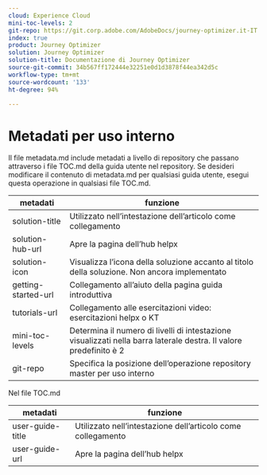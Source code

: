 ```yaml
---
cloud: Experience Cloud
mini-toc-levels: 2
git-repo: https://git.corp.adobe.com/AdobeDocs/journey-optimizer.it-IT
index: true
product: Journey Optimizer
solution: Journey Optimizer
solution-title: Documentazione di Journey Optimizer
source-git-commit: 34b567ff172444e32251e0d1d3878f44ea342d5c
workflow-type: tm+mt
source-wordcount: '133'
ht-degree: 94%

---
```



# Metadati per uso interno

Il file metadata.md include metadati a livello di repository che passano attraverso i file TOC.md della guida utente nel repository. Se desideri modificare il contenuto di metadata.md per qualsiasi guida utente, esegui questa operazione in qualsiasi file TOC.md.

| metadati | funzione |
|--- |--- |
| solution-title | Utilizzato nell’intestazione dell’articolo come collegamento |
| solution-hub-url | Apre la pagina dell’hub helpx |
| solution-icon | Visualizza l’icona della soluzione accanto al titolo della soluzione. Non ancora implementato |
| getting-started-url | Collegamento all’aiuto della pagina guida introduttiva |
| tutorials-url | Collegamento alle esercitazioni video: esercitazioni helpx o KT |
| mini-toc-levels | Determina il numero di livelli di intestazione visualizzati nella barra laterale destra. Il valore predefinito è 2 |
| git-repo | Specifica la posizione dell’operazione repository master per uso interno |

Nel file TOC.md

| metadati | funzione |
|--- |--- |
| user-guide-title | Utilizzato nell’intestazione dell’articolo come collegamento |
| user-guide-url | Apre la pagina dell’hub helpx |
